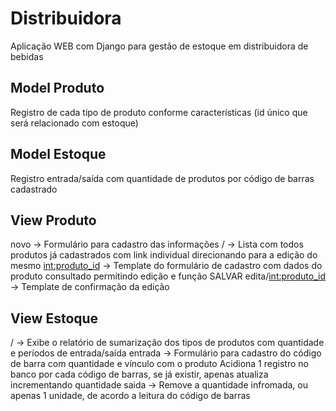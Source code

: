 # Distribuidora
Aplicação WEB com Django para gestão de estoque em distribuidora de bebidas

## Model Produto
Registro de cada tipo de produto conforme características 
(id único que será relacionado com estoque)

## Model Estoque
Registro entrada/saída com quantidade de produtos por código de barras cadastrado

## View Produto
novo -> Formulário para cadastro das informações
/ -> Lista com todos produtos já cadastrados com link individual direcionando para a edição do mesmo
<int:produto_id> -> Template do formulário de cadastro com dados do produto consultado permitindo edição e função SALVAR
edita/<int:produto_id> -> Template de confirmação da edição

## View Estoque
/ -> Exibe o relatório de sumarização dos tipos de produtos com quantidade e períodos de entrada/saída
entrada -> Formulário para cadastro do código de barra com quantidade e vínculo com o produto
Acidiona 1 registro no banco por cada código de barras, se já existir, apenas atualiza incrementando quantidade
saida -> Remove a quantidade infromada, ou apenas 1 unidade, de acordo a leitura do código de barras